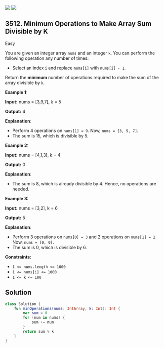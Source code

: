 [![](https://img.shields.io/github/stars/javadev/LeetCode-in-Kotlin?label=Stars&style=flat-square)](https://github.com/javadev/LeetCode-in-Kotlin)
[![](https://img.shields.io/github/forks/javadev/LeetCode-in-Kotlin?label=Fork%20me%20on%20GitHub%20&style=flat-square)](https://github.com/javadev/LeetCode-in-Kotlin/fork)

## 3512\. Minimum Operations to Make Array Sum Divisible by K

Easy

You are given an integer array `nums` and an integer `k`. You can perform the following operation any number of times:

*   Select an index `i` and replace `nums[i]` with `nums[i] - 1`.

Return the **minimum** number of operations required to make the sum of the array divisible by `k`.

**Example 1:**

**Input:** nums = [3,9,7], k = 5

**Output:** 4

**Explanation:**

*   Perform 4 operations on `nums[1] = 9`. Now, `nums = [3, 5, 7]`.
*   The sum is 15, which is divisible by 5.

**Example 2:**

**Input:** nums = [4,1,3], k = 4

**Output:** 0

**Explanation:**

*   The sum is 8, which is already divisible by 4. Hence, no operations are needed.

**Example 3:**

**Input:** nums = [3,2], k = 6

**Output:** 5

**Explanation:**

*   Perform 3 operations on `nums[0] = 3` and 2 operations on `nums[1] = 2`. Now, `nums = [0, 0]`.
*   The sum is 0, which is divisible by 6.

**Constraints:**

*   `1 <= nums.length <= 1000`
*   `1 <= nums[i] <= 1000`
*   `1 <= k <= 100`

## Solution

```kotlin
class Solution {
    fun minOperations(nums: IntArray, k: Int): Int {
        var sum = 0
        for (num in nums) {
            sum += num
        }
        return sum % k
    }
}
```